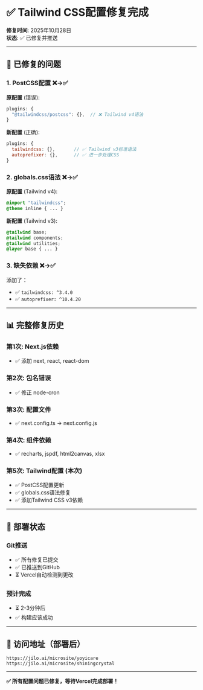 # ✅ Tailwind CSS配置修复完成

**修复时间**: 2025年10月28日  
**状态**: ✅ 已修复并推送

---

## 🔧 已修复的问题

### 1. PostCSS配置 ❌→✅
**原配置** (错误):
```js
plugins: {
  "@tailwindcss/postcss": {},  // ❌ Tailwind v4语法
}
```

**新配置** (正确):
```js
plugins: {
  tailwindcss: {},       // ✅ Tailwind v3标准语法
  autoprefixer: {},      // ✅ 进一步处理CSS
}
```

### 2. globals.css语法 ❌→✅
**原配置** (Tailwind v4):
```css
@import "tailwindcss";
@theme inline { ... }
```

**新配置** (Tailwind v3):
```css
@tailwind base;
@tailwind components;
@tailwind utilities;
@layer base { ... }
```

### 3. 缺失依赖 ❌→✅
添加了：
- ✅ `tailwindcss: ^3.4.0`
- ✅ `autoprefixer: ^10.4.20`

---

## 📊 完整修复历史

### 第1次: Next.js依赖
- ✅ 添加 next, react, react-dom

### 第2次: 包名错误
- ✅ 修正 node-cron

### 第3次: 配置文件
- ✅ next.config.ts → next.config.js

### 第4次: 组件依赖
- ✅ recharts, jspdf, html2canvas, xlsx

### 第5次: Tailwind配置 (本次)
- ✅ PostCSS配置更新
- ✅ globals.css语法修复
- ✅ 添加Tailwind CSS v3依赖

---

## 🚀 部署状态

### Git推送
- ✅ 所有修复已提交
- ✅ 已推送到GitHub
- ⏳ Vercel自动检测到更改

### 预计完成
- ⏳ 2-3分钟后
- ✅ 构建应该成功

---

## 🎯 访问地址（部署后）

```
https://jilo.ai/microsite/yoyicare
https://jilo.ai/microsite/shiningcrystal
```

---

**✅ 所有配置问题已修复，等待Vercel完成部署！**

